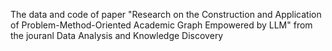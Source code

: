 The data and code of paper "Research on the Construction and Application of Problem-Method-Oriented Academic Graph Empowered by LLM" from the jouranl Data Analysis and Knowledge Discovery
